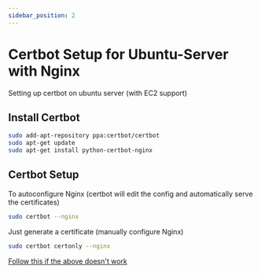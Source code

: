 ```yaml
---
sidebar_position: 2
---
```


# Certbot Setup for Ubuntu-Server with Nginx

 Setting up certbot on ubuntu server (with EC2 support)

## Install Certbot

```bash
sudo add-apt-repository ppa:certbot/certbot
sudo apt-get update
sudo apt-get install python-certbot-nginx
```

## Certbot Setup

To autoconfigure Nginx (certbot will edit the config and automatically serve the certificates)

```bash
sudo certbot --nginx
```

Just generate a certificate (manually configure Nginx)

```bash
sudo certbot certonly --nginx
```

[Follow this if the above doesn't work](https://certbot.eff.org/lets-encrypt/ubuntufocal-nginx)

